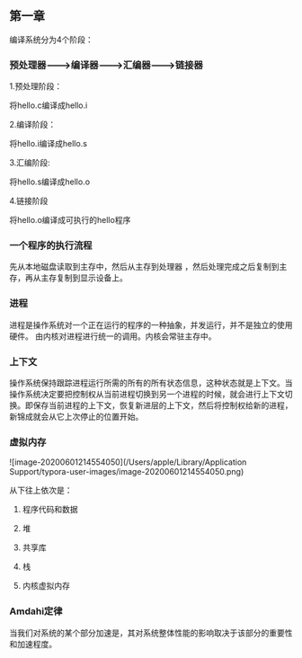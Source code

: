 ## 第一章

编译系统分为4个阶段：

### 预处理器--->编译器--->汇编器--->链接器

1.预处理阶段：

将hello.c编译成hello.i

2.编译阶段：

将hello.i编译成hello.s

3.汇编阶段:

将hello.s编译成hello.o

4.链接阶段

将hello.o编译成可执行的hello程序



### 一个程序的执行流程

先从本地磁盘读取到主存中，然后从主存到处理器 ，然后处理完成之后复制到主存，再从主存复制到显示设备上。



### 进程

进程是操作系统对一个正在运行的程序的一种抽象，并发运行，并不是独立的使用硬件。 由内核对进程进行统一的调用。内核会常驻主存中。

### 上下文

操作系统保持跟踪进程运行所需的所有的所有状态信息，这种状态就是上下文。当操作系统决定要把控制权从当前进程切换到另一个进程的时候，就会进行上下文切换。即保存当前进程的上下文，恢复新进层的上下文，然后将控制权给新的进程，新锦成就会从它上次停止的位置开始。

### 虚拟内存

![image-20200601214554050](/Users/apple/Library/Application Support/typora-user-images/image-20200601214554050.png)





从下往上依次是：

1. 程序代码和数据

2. 堆

3. 共享库

4. 栈

5. 内核虚拟内存

### Amdahi定律

当我们对系统的某个部分加速是，其对系统整体性能的影响取决于该部分的重要性和加速程度。









